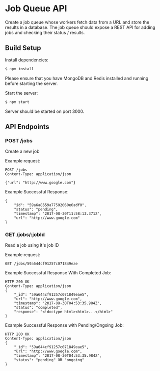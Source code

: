 # Job Queue API

Create a job queue whose workers fetch data from a URL and store the results in a database. The job queue should expose a REST API for adding jobs and checking their status / results.

## Build Setup

Install dependencies:

```bash
$ npm install
```

Please ensure that you have MongoDB and Redis installed and running before starting the server.

Start the server:

```bash
$ npm start
```

Server should be started on port 3000.

## API Endpoints

### POST /jobs

Create a new job

Example request:

```http
POST /jobs
Content-Type: application/json

{"url": "http://www.google.com"}
```

Example Successful Response:

```http
{
	"id": "59a6a8559a77502060e6adf0",
	"status": "pending",
	"timestamp": "2017-08-30T11:58:13.371Z",
	"url": "http://www.google.com"
}
```

### GET /jobs/:jobId

Read a job using it's job ID

Example request: 

```http
GET /jobs/59a644cf91257c071849eae
```

Example Successful Response With Completed Job:

```http
HTTP 200 OK
Content-Type: application/json
{
    "_id": "59a644cf91257c071849eae5",
    "url": "http://www.google.com",
    "timestamp": "2017-08-30T04:53:35.984Z",
    "status": "completed",
    "response": "<!doctype html><html>...</html>"
}
```

Example Successful Response with Pending/Ongoing Job: 

```http
HTTP 200 OK
Content-Type: application/json
{
	"_id": "59a644cf91257c071849eae5",
	"url": "http://www.google.com",
	"timestamp": "2017-08-30T04:53:35.984Z",
	"status": "pending" OR "ongoing"
}
```
